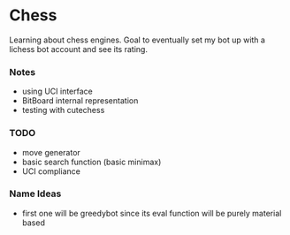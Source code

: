 # Chess
Learning about chess engines. Goal to eventually set my bot up with a lichess bot account and see its rating.

### Notes
- using UCI interface
- BitBoard internal representation
- testing with cutechess

### TODO
- move generator
- basic search function (basic minimax)
- UCI compliance

### Name Ideas
- first one will be greedybot since its eval function will be purely material based
